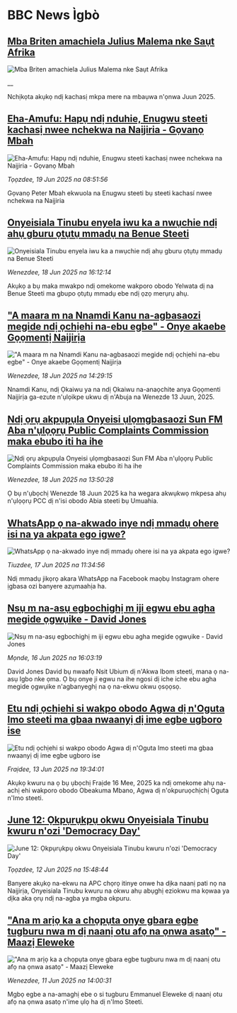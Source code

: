 # BBC News Ìgbò## [Mba Briten amachiela Julius Malema nke Saụt Afrika](https://www.bbc.co.uk/igbo/live/c3089lg1ly8t?at_campaign=githubrss)![Mba Briten amachiela Julius Malema nke Saụt Afrika](https://ichef.bbci.co.uk/ace/standard/240/cpsprodpb/4377/live/db924170-4cf1-11f0-a466-d54f65b60deb.jpg)__Nchịkọta akụkọ ndị kachasị mkpa mere na mbaụwa n'ọnwa Juun 2025.## [Eha-Amufu: Hapụ ndị nduhie, Enugwu steeti kachasị nwee nchekwa na Naịjiria - Gọvanọ Mbah](https://www.bbc.com/igbo/articles/c36x115gnp7o?at_campaign=githubrss)![Eha-Amufu: Hapụ ndị nduhie, Enugwu steeti kachasị nwee nchekwa na Naịjiria - Gọvanọ Mbah](https://ichef.bbci.co.uk/ace/standard/240/cpsprodpb/5b82/live/80418080-4cea-11f0-8c47-237c2e4015f5.jpg)_Tọọzdee, 19 Jun 2025 na 08:51:56_Gọvanọ Peter Mbah ekwuola na Enugwu steeti bụ steeti kachasí nwee nchekwa na Naịjiria## [Onyeisiala Tinubu enyela iwu ka a nwụchie ndị ahụ gburu ọtụtụ mmadụ na Benue Steeti](https://www.bbc.com/igbo/articles/cq53d7d5q75o?at_campaign=githubrss)![Onyeisiala Tinubu enyela iwu ka a nwụchie ndị ahụ gburu ọtụtụ mmadụ na Benue Steeti](https://ichef.bbci.co.uk/ace/standard/240/cpsprodpb/07ee/live/5b76e240-4c5e-11f0-bc67-3f364240aa97.jpg)_Wenezdee, 18 Jun 2025 na 16:12:14_Akụkọ a bụ maka mwakpo ndị omekome wakporo obodo Yelwata dị na Benue Steeti ma gbupo ọtụtụ mmadụ ebe ndị ọzọ merụrụ ahụ.## ["A maara m na Nnamdi Kanu na-agbasaozi megide ndị ọchịehi na-ebu egbe" - Onye akaebe Gọọmentị Naịjirịa](https://www.bbc.com/igbo/articles/c1jxy46j7dgo?at_campaign=githubrss)!["A maara m na Nnamdi Kanu na-agbasaozi megide ndị ọchịehi na-ebu egbe" - Onye akaebe Gọọmentị Naịjirịa](https://ichef.bbci.co.uk/ace/standard/240/cpsprodpb/b523/live/2fcb4d00-4c51-11f0-86d5-3b52b53af158.jpg)_Wenezdee, 18 Jun 2025 na 14:29:15_Nnamdi Kanu, ndị Ọkaiwu ya na ndị Ọkaiwu na-anaọchite anya Gọọmenti Naịjirịa ga-ezute n'ụlọikpe ukwu dị n'Abuja na Wenezde 13 Juun, 2025.## [Ndị ọrụ akpụpụla Onyeisi ụlọmgbasaozi Sun FM Aba n'ụlọọrụ Public Complaints Commission maka ebubo iti ha ihe](https://www.bbc.com/igbo/articles/cgmj01r8zddo?at_campaign=githubrss)![Ndị ọrụ akpụpụla Onyeisi ụlọmgbasaozi Sun FM Aba n'ụlọọrụ Public Complaints Commission maka ebubo iti ha ihe](https://ichef.bbci.co.uk/ace/standard/240/cpsprodpb/5104/live/256ff000-4c46-11f0-a466-d54f65b60deb.png)_Wenezdee, 18 Jun 2025 na 13:50:28_Ọ bụ n'ụbọchị Wenezde 18 Juun 2025 ka ha wegara akwụkwọ mkpesa ahụ n'ụlọọrụ PCC dị n'isi obodo Abia steeti bụ Umuahia.## [WhatsApp ọ na-akwado inye ndị mmadụ ohere isi na ya akpata ego igwe?](https://www.bbc.com/igbo/articles/cm2zn01ngemo?at_campaign=githubrss)![WhatsApp ọ na-akwado inye ndị mmadụ ohere isi na ya akpata ego igwe?](https://ichef.bbci.co.uk/ace/standard/240/cpsprodpb/1959/live/5114f8a0-4b6e-11f0-8c47-237c2e4015f5.jpg)_Tiuzdee, 17 Jun 2025 na 11:34:56_Ndị mmadụ jikọrọ akara WhatsApp na Facebook maọbụ Instagram ohere ịgbasa ozi banyere azụmaahịa ha.## [Nsụ m na-asụ egbochighị m iji egwu ebu agha megide ọgwụike - David Jones](https://www.bbc.com/igbo/articles/c4gkg88nm04o?at_campaign=githubrss)![Nsụ m na-asụ egbochighị m iji egwu ebu agha megide ọgwụike - David Jones](https://ichef.bbci.co.uk/ace/standard/240/cpsprodpb/5516/live/520bd8d0-4acb-11f0-86d5-3b52b53af158.jpg)_Mọnde, 16 Jun 2025 na 16:03:19_David Jones David bụ nwaafọ Nsit Ubium dị n'Akwa Ibom steeti, mana ọ na-asụ Igbo nke ọma. Ọ bụ onye ji egwu na ihe ngosi dị iche iche ebu agha megide ọgwụike n'agbanyeghị na ọ na-ekwu okwu ọsọọsọ.## [Etu ndị ọchịehi si wakpo obodo Agwa dị n'Oguta Imo steeti ma gbaa nwaanyị dị ime egbe ugboro ise](https://www.bbc.com/igbo/articles/c4gene1v1rqo?at_campaign=githubrss)![Etu ndị ọchịehi si wakpo obodo Agwa dị n'Oguta Imo steeti ma gbaa nwaanyị dị ime egbe ugboro ise](https://ichef.bbci.co.uk/ace/standard/240/cpsprodpb/9cc7/live/54e15970-487a-11f0-8ebd-352af704b896.jpg)_Fraịdee, 13 Jun 2025 na 19:34:01_Akụkọ kwuru na ọ bụ ụbọchị Fraịde 16 Mee, 2025 ka ndị omekome ahụ na-achị ehi wakporo obodo Obeakuma Mbano, Agwa dị n'okpuruọchịchị Oguta n'Imo steeti.## [June 12: Ọkpụrụkpụ okwu Onyeisiala Tinubu kwuru n'ozi 'Democracy Day'](https://www.bbc.com/igbo/articles/cvg9jezv3xvo?at_campaign=githubrss)![June 12: Ọkpụrụkpụ okwu Onyeisiala Tinubu kwuru n'ozi 'Democracy Day'](https://ichef.bbci.co.uk/ace/standard/240/cpsprodpb/c33b/live/afc22c50-4796-11f0-852d-2b00931dcf75.jpg)_Tọọzdee, 12 Jun 2025 na 15:48:44_Banyere akụkọ na-ekwu na APC chọrọ itinye onwe ha dịka naanị pati nọ na Naịjirịa, Onyeisiala Tinubu kwuru na okwu ahụ abụghị eziokwu ma kọwaa ya dịka aka ọrụ ndị na-agba ya mgba okpuru.## ["Ana m arịọ ka a chọpụta onye gbara egbe tugburu nwa m dị naanị otu afọ na ọnwa asatọ" - Maazị Eleweke](https://www.bbc.com/igbo/articles/clyn0wx6dn7o?at_campaign=githubrss)!["Ana m arịọ ka a chọpụta onye gbara egbe tugburu nwa m dị naanị otu afọ na ọnwa asatọ" - Maazị Eleweke](https://ichef.bbci.co.uk/ace/standard/240/cpsprodpb/2420/live/5fbb3d90-46ca-11f0-bbaa-4bc03e0665b7.jpg)_Wenezdee, 11 Jun 2025 na 14:00:31_Mgbọ egbe a na-amaghị ebe o si tugburu Emmanuel Eleweke dị naanị otu afọ na ọnwa asatọ n'ime ụlọ ha dị n'Imo Steeti.